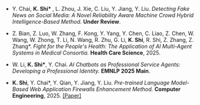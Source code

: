 - Y. Chai, <strong>K. Shi* </strong>, L. Zhou, J. Xie, C. Liu, Y. Jiang, Y. Liu. *Detecting Fake News on Social Media: A Novel Reliability Aware Machine Crowd Hybrid Intelligence-Based Method.* <strong>Under Review</strong>.

- Z. Bian, Z. Luo, W. Zhang, F. Kong, Y. Yang, Y. Chen, C. Liao, Z. Chen, W. Wang, W. Zhong, T. Li, N. Wang, R. Zhu, G. Li, <strong>K. Shi</strong>, R. Shi, Z. Zhang, Z. Zhang*. *Fight for the People's Health: The Application of AI Multi-Agent Systems in Medical Consortia.* <strong>Health Care Science</strong>, 2025.

- W. Li, <strong>K. Shi*</strong>, Y. Chai. *AI Chatbots as Professional Service Agents: Developing a Professional Identity.* <strong>EMNLP 2025 Main</strong>.

- <strong>K. Shi</strong>, Y. Chai*, Y. Qian, Y. Jiang, Y. Liu. *Pre-trained Language Model-Based Web Application Firewalls Enhancement Method.* <strong>Computer Engineering</strong>, 2025. [[Paper]](https://doi.org/10.19678/j.issn.1000-3428.0252100)
